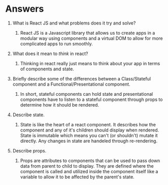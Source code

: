 # Answers

1.  What is React JS and what problems does it try and solve?
    1.  React JS is a Javascript library that allows us to create apps in a modular way using components and a virtual DOM to allow for more complicated apps to run smoothly.

2.  What does it mean to _think_ in react?
    1.  Thinking in react really just means to think about your app in terms of components and state.

3.  Briefly describe some of the differences between a Class/Stateful component and a Functional/Presentational component.
    1.  In short, stateful components can hold state and presentational components have to listen to a stateful component through props to determine how it should be rendered.

4.  Describe state.
    1.  State is like the heart of a react component. It describes how the component and any of it's children should display when rendered. State is immutable which means you can't (or shouldn't) mutate it directly. Any changes in state are handeled through re-rendering.

5.  Describe props.
    1.  Props are attributes to components that can be used to pass down data from parent to child to display. They are defined where the component is called and utilized inside the component itself like a variable to allow it to be affected by the parent's state.
